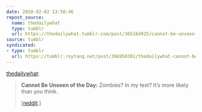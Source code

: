 ```yaml
---
date: 2010-02-02 13:58:46
repost_source:
  name: thedailywhat
  type: tumblr
  url: https://thedailywhat.tumblr.com/post/365164925/cannot-be-unseen-of-the-day-zombies-in-my-text
source: tumblr
syndicated:
- type: tumblr
  url: https://tumblr.roytang.net/post/366950301/thedailywhat-cannot-be-unseen-of-the-day
---
```


<p><a href="http://thedw.us/post/365164925/cannot-be-unseen-of-the-day-zombies-in-my-text">thedailywhat</a>:</p>
<blockquote>
<p><b>Cannot Be Unseen of the Day:</b> Zombies? In my text? It’s more likely than you think.</p>
<p>[<a href="http://www.reddit.com/r/pics/comments/awih5/zombies_in_my_text/">reddit</a>.]</p>
</blockquote>